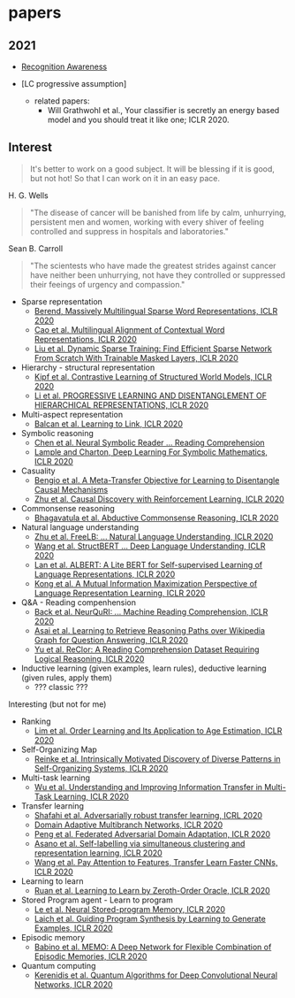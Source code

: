 # papers

## 2021

* [Recognition Awareness](https://github.com/tatpongkatanyukul/papers/tree/main/RecogAwareness)

* [LC progressive assumption]
  * related papers:
    * Will Grathwohl et al., Your classifier is secretly an energy based model and you should treat it like one; ICLR 2020.


## Interest

> It's better to work on a good subject. It will be blessing if it is good, but not hot! So that I can work on it in an easy pace.

H. G. Wells
> "The disease of cancer will be banished from life by calm, unhurrying, persistent men and women, working with every shiver of feeling controlled and suppress in hospitals and laboratories."

Sean B. Carroll
> "The scientests who have made the greatest strides against cancer have neither been unhurrying, not have they controlled or suppressed their feeings of urgency and compassion."

* Sparse representation
  * [Berend, Massively Multilingual Sparse Word Representations, ICLR 2020](https://iclr.cc/virtual_2020/poster_HyeYTgrFPB.html) 
  * [Cao et al. Multilingual Alignment of Contextual Word Representations, ICLR 2020](https://iclr.cc/virtual_2020/poster_r1xCMyBtPS.html)
  * [Liu et al. Dynamic Sparse Training: Find Efficient Sparse Network From Scratch With Trainable Masked Layers, ICLR 2020](https://iclr.cc/virtual_2020/poster_SJlbGJrtDB.html)
* Hierarchy - structural representation
  * [Kipf et al. Contrastive Learning of Structured World Models, ICLR 2020](https://iclr.cc/virtual_2020/poster_H1gax6VtDB.html) 
  * [Li et al. PROGRESSIVE LEARNING AND DISENTANGLEMENT OF HIERARCHICAL REPRESENTATIONS, ICLR 2020](https://iclr.cc/virtual_2020/poster_SJxpsxrYPS.html)
* Multi-aspect representation
  * [Balcan et al. Learning to Link, ICLR 2020](https://iclr.cc/virtual_2020/poster_S1eRbANtDB.html) 
* Symbolic reasoning
  * [Chen et al. Neural Symbolic Reader ... Reading Comprehension](https://iclr.cc/virtual_2020/poster_ryxjnREFwH.html) 
  * [Lample and Charton, Deep Learning For Symbolic Mathematics, ICLR 2020](https://iclr.cc/virtual_2020/poster_S1eZYeHFDS.html)
* Casuality
  * [Bengio et al. A Meta-Transfer Objective for Learning to Disentangle Causal Mechanisms](https://iclr.cc/virtual_2020/poster_ryxWIgBFPS.html)  
  * [Zhu et al. Causal Discovery with Reinforcement Learning, ICLR 2020](https://iclr.cc/virtual_2020/poster_S1g2skStPB.html)
* Commonsense reasoning
  * [Bhagavatula et al. Abductive Commonsense Reasoning, ICLR 2020](https://iclr.cc/virtual_2020/poster_Byg1v1HKDB.html) 
* Natural language understanding
  * [Zhu et al. FreeLB: ... Natural Language Understanding, ICLR 2020](https://iclr.cc/virtual_2020/poster_BygzbyHFvB.html)
  * [Wang et al. StructBERT ... Deep Language Understanding, ICLR 2020](https://iclr.cc/virtual_2020/poster_BJgQ4lSFPH.html)
  * [Lan et al. ALBERT: A Lite BERT for Self-supervised Learning of Language Representations, ICLR 2020](https://iclr.cc/virtual_2020/poster_H1eA7AEtvS.html)
  * [Kong et al. A Mutual Information Maximization Perspective of Language Representation Learning, ICLR 2020](https://iclr.cc/virtual_2020/poster_Syx79eBKwr.html)
* Q&A - Reading compenhension
  * [Back et al. NeurQuRI: ... Machine Reading Comprehension, ICLR 2020](https://iclr.cc/virtual_2020/poster_ryxgsCVYPr.html)
  * [Asai et al. Learning to Retrieve Reasoning Paths over Wikipedia Graph for Question Answering, ICLR 2020](https://iclr.cc/virtual_2020/poster_SJgVHkrYDH.html)
  * [Yu et al. ReClor: A Reading Comprehension Dataset Requiring Logical Reasoning, ICLR 2020](https://iclr.cc/virtual_2020/poster_HJgJtT4tvB.html)
* Inductive learning (given examples, learn rules), deductive learning (given rules, apply them)
  * ??? classic ???

Interesting (but not for me)
  * Ranking
    * [Lim et al. Order Learning and Its Application to Age Estimation, ICLR 2020](https://iclr.cc/virtual_2020/poster_HygsuaNFwr.html) 
  * Self-Organizing Map
    * [Reinke et al. Intrinsically Motivated Discovery of Diverse Patterns in Self-Organizing Systems, ICLR 2020](https://iclr.cc/virtual_2020/poster_rkg6sJHYDr.html) 
  * Multi-task learning
    * [Wu et al. Understanding and Improving Information Transfer in Multi-Task Learning, ICLR 2020](https://iclr.cc/virtual_2020/poster_SylzhkBtDB.html) 
  * Transfer learning
    * [Shafahi et al. Adversarially robust transfer learning, ICRL 2020](https://iclr.cc/virtual_2020/poster_ryebG04YvB.html)  
    * [Domain Adaptive Multibranch Networks, ICLR 2020](https://iclr.cc/virtual_2020/poster_rJxycxHKDS.html)
    * [Peng et al. Federated Adversarial Domain Adaptation, ICLR 2020](https://iclr.cc/virtual_2020/poster_HJezF3VYPB.html)
    * [Asano et al. Self-labelling via simultaneous clustering and representation learning, ICLR 2020](https://iclr.cc/virtual_2020/poster_Hyx-jyBFPr.html)
    * [Wang et al. Pay Attention to Features, Transfer Learn Faster CNNs, ICLR 2020](https://iclr.cc/virtual_2020/poster_ryxyCeHtPB.html)
  * Learning to learn
    * [Ruan et al. Learning to Learn by Zeroth-Order Oracle, ICLR 2020](https://iclr.cc/virtual_2020/poster_ryxz8CVYDH.html) 
  * Stored Program agent - Learn to program
    * [Le et al. Neural Stored-program Memory, ICLR 2020](https://iclr.cc/virtual_2020/poster_rkxxA24FDr.html)  
    * [Laich et al. Guiding Program Synthesis by Learning to Generate Examples, ICLR 2020](https://iclr.cc/virtual_2020/poster_BJl07ySKvS.html) 
  * Episodic memory
    * [Babino et al. MEMO: A Deep Network for Flexible Combination of Episodic Memories, ICLR 2020](https://iclr.cc/virtual_2020/poster_rJxlc0EtDr.html) 
  * Quantum computing
    * [Kerenidis et al. Quantum Algorithms for Deep Convolutional Neural Networks, ICLR 2020](https://iclr.cc/virtual_2020/poster_Hygab1rKDS.html) 
